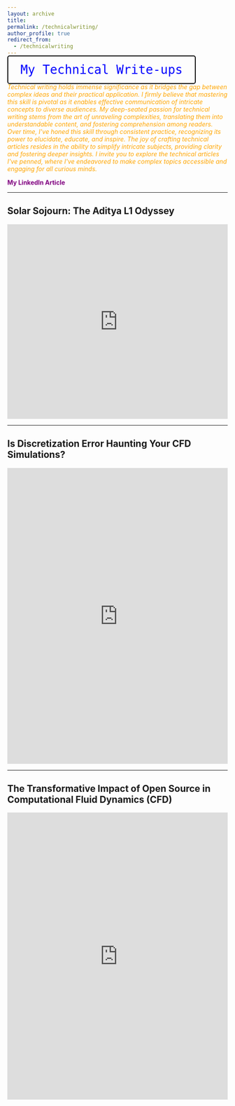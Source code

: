 ```yaml
---
layout: archive
title: 
permalink: /technicalwriting/
author_profile: true
redirect_from:
  - /technicalwriting
---
```

<kbd style="font-size: 2em; padding: 0.5em 1em; border: 2px solid #000; border-radius: 5px; color: blue;">My Technical Write-ups</kbd>

<span style="color:orange">*Technical writing holds immense significance as it bridges the gap between complex ideas and their practical application. I firmly believe that mastering this skill is pivotal as it enables effective communication of intricate concepts to diverse audiences. My deep-seated passion for technical writing stems from the art of unraveling complexities, translating them into understandable content, and fostering comprehension among readers. Over time, I've honed this skill through consistent practice, recognizing its power to elucidate, educate, and inspire. The joy of crafting technical articles resides in the ability to simplify intricate subjects, providing clarity and fostering deeper insights. I invite you to explore the technical articles I've penned, where I've endeavored to make complex topics accessible and engaging for all curious minds.*</span> 

<span style="color:purple; font-weight: bold;">My LinkedIn Article</span>

---

<div class="article">
    <div class="article-info">
        <h2>Solar Sojourn: The Aditya L1 Odyssey</h2>
    </div>
    <iframe src="https://www.linkedin.com/embed/feed/update/urn:li:ugcPost:7104422202749423616" height="444" width="504" frameborder="0" allowfullscreen="" title="Embedded post"></iframe>
</div>

---

<div class="article">
    <div class="article-info">
        <h2>Is Discretization Error Haunting Your CFD Simulations?</h2>
    </div>
    <iframe src="https://www.linkedin.com/embed/feed/update/urn:li:ugcPost:7117127669732757504" height="675" width="504" frameborder="0" allowfullscreen="" title="Embedded post"></iframe>
</div>

---

<div class="article">
    <div class="article-info">
        <h2>The Transformative Impact of Open Source in Computational Fluid Dynamics (CFD)</h2>
    </div>
    <iframe src="https://www.linkedin.com/embed/feed/update/urn:li:ugcPost:7125034915418570753" height="655" width="504" frameborder="0" allowfullscreen="" title="Embedded post"></iframe>
</div>
